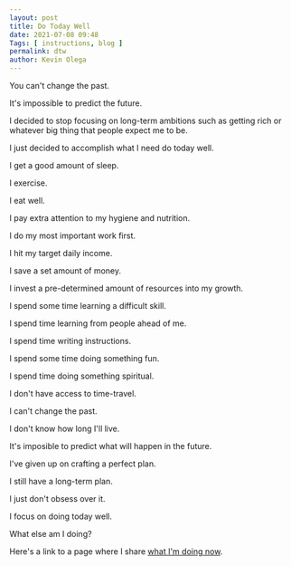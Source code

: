 ```yaml
--- 
layout: post 
title: Do Today Well
date: 2021-07-08 09:48
Tags: [ instructions, blog ]
permalink: dtw
author: Kevin Olega 
--- 
```

You can't change the past.

It's impossible to predict the future.

I decided to stop focusing on long-term ambitions such as getting rich or whatever big thing that people expect me to be.

I just decided to accomplish what I need do today well.

I get a good amount of sleep.

I exercise.

I eat well.

I pay extra attention to my hygiene and nutrition.

I do my most important work first.

I hit my target daily income.

I save a set amount of money.

I invest a pre-determined amount of resources into my growth.

I spend some time learning a difficult skill.

I spend time learning from people ahead of me.

I spend time writing instructions.

I spend some time doing something fun.

I spend time doing something spiritual.

I don't have access to time-travel.

I can't change the past.

I don't know how long I'll live.

It's imposible to predict what will happen in the future.

I've given up on crafting a perfect plan.

I still have a long-term plan.

I just don't obsess over it.

I focus on doing today well.

What else am I doing?

Here's a link to a page where I share [what I'm doing now](https://olega.org/now).